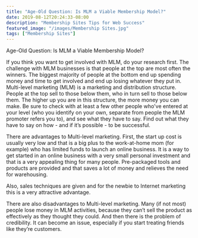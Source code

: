 ```yaml
---
title: "Age-Old Question: Is MLM a Viable Membership Model?"
date: 2019-08-12T20:24:33-08:00
description: "Membership Sites Tips for Web Success"
featured_image: "/images/Membership Sites.jpg"
tags: ["Membership Sites"]
---
```


Age-Old Question: Is MLM a Viable Membership Model?

If you think you want to get involved with MLM, do your research first.  The challenge with MLM businesses is that people at the top are most often the winners. The biggest majority of people at the bottom end up spending money and time to get involved and end up losing whatever they put in. Multi-level marketing (MLM) is a marketing and distribution structure. People at the top sell to those below them, who in turn sell to those below them. The higher up you are in this structure, the more money you can make. Be sure to check with at least a few other people who've entered at your level (who you identify on your own, separate from people the MLM promoter refers you to), and see what they have to say. Find out what they have to say on how - and if it’s possible - to be successful. 

There are advantages to Multi-level marketing. First, the start up cost is usually very low and that is a big plus to the work-at-home mom (for example) who has limited funds to launch an online business. It is a way to get started in an online business with a very small personal investment and that is a very appealing thing for many people. Pre-packaged tools and products are provided and that saves a lot of money and relieves the need for warehousing.

Also, sales techniques are given and for the newbie to Internet marketing this is a very attractive advantage.

There are also disadvantages to Multi-level marketing. Many (if not most) people lose money in MLM activities, because they can’t sell the product as effectively as they thought they could. And then there is the problem of credibility. It can become an issue, especially if you start treating friends like they’re customers. 



